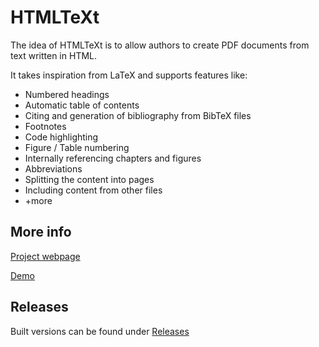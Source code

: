 # HTMLTeXt

The idea of HTMLTeXt is to allow authors to create PDF documents from text written in HTML.

It takes inspiration from LaTeX and supports features like:

* Numbered headings
* Automatic table of contents
* Citing and generation of bibliography from BibTeX files
* Footnotes
* Code highlighting
* Figure / Table numbering
* Internally referencing chapters and figures
* Abbreviations
* Splitting the content into pages
* Including content from other files
* +more

## More info

[Project webpage](https://valterkraemer.github.io/HTMLTeXt/)

[Demo](https://valterkraemer.github.io/HTMLTeXt/examples/report/)

## Releases

Built versions can be found under [Releases](https://github.com/valterkraemer/HTMLTeXt/releases)

